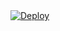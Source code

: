 <!DOCTYPE html>
<html>
<body>
  <a href="https://heroku.com/deploy?template=https://github.com/karaminarani/peler">
    <img src="https://www.herokucdn.com/deploy/button.svg" alt="Deploy">
  </a>
</body>
</html>
